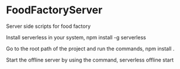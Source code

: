 # FoodFactoryServer
Server side scripts for food factory


Install serverless in your system,
npm install -g serverless

Go to the root path of the project and run the commands,
npm install .


Start the offline server by using the command,
serverless offline start

